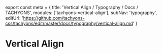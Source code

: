 export const meta =  {
  title: 'Vertical Align / Typography / Docs / TACHYONS',
  modules: ['tachyons-vertical-align'],
  subNav: 'typography',
  editUrl: 'https://github.com/tachyons-css/tachyons/edit/master/docs/typography/vertical-align.md'
}

# Vertical Align



